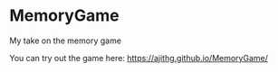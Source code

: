# MemoryGame
My take on the memory game

You can try out the game here: https://ajithg.github.io/MemoryGame/
